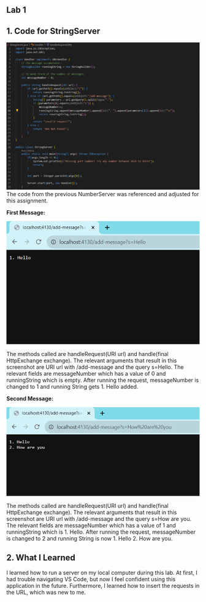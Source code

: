 ## Lab 1

## 1. Code for StringServer

![Image](serverrun.png)
The code from the previous NumberServer was referenced and adjusted for this assignment. 

**First Message:**

![Image](Hello-message.png)

The methods called are handleRequest(URI url) and handle(final HttpExchange exchange). The relevant arguments that result in this screenshot are URI url with /add-message and the query s=Hello. The relevant fields are messageNumber which has a value of 0 and runningString which is empty. After running the request, messageNumber is changed to 1 and running String gets 1. Hello added. 


**Second Message:**

![Image](How-message.png)

The methods called are handleRequest(URI url) and handle(final HttpExchange exchange). The relevant arguments that result in this screenshot are URI url with /add-message and the query s=How are you. The relevant fields are messageNumber which has a value of 1 and runningString which is 1. Hello. After running the request, messageNumber is changed to 2 and running String is now 1. Hello 2. How are you. 


## 2. What I Learned

I learned how to run a server on my local computer during this lab. At first, I had trouble navigating VS Code, but now I feel confident using this application in the future. Furthermore, I learned how to insert the requests in the URL, which was new to me. 
